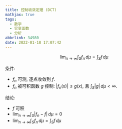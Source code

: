 ```yaml
---
title: 控制收敛定理 (DCT)
mathjax: true
tags:
  - 数学
  - 实变函数
  - 分析
abbrlink: 34980
date: 2022-01-18 17:07:42
---
```

$$\lim_{n\to\infty}\int_S f_n \,d\mu=\int_S f\,d\mu$$

<!--more-->

条件: 

- $f_n$ 可测, 逐点收敛到 $f$. 
- $f_n$ 被可积函数 $g$ 控制: $|f_n(x)|\leq g(x)$, 且 $\int_S|g|\,d\mu<\infty.$

结论:

- $f$ 可积
- $\lim_{n\to\infty}\int_S|f_n-f|\,d\mu=0$
- $\lim_{n\to\infty}\int_S f_n \,d\mu=\int_S f\,d\mu$